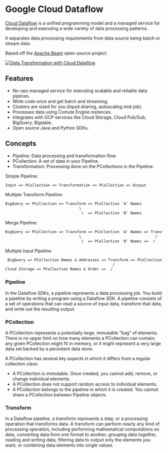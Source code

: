 # Google Cloud Dataflow

[Cloud Dataflow](https://cloud.google.com/dataflow/docs/) is a unified programming model and a managed service for developing and executing a wide variety of data processing patterns.

It separates data processing requirements from data source being batch or stream data.

Based off the [Apache Beam](https://beam.apache.org/) open-source project.

[![Data Transformation with Cloud Dataflow](https://cloud.google.com/dataflow/images/diagram-dataflow.png)](https://cloud.google.com/dataflow/)

## Features

* No-ops managed service for executing scalable and reliable data piplines.
* Write code once and get batch and streaming.
* Clusters are sized for you (liquid sharing, autoscaling mid-job).
* Processes data using Comute Engine instances.
* Integrates with GCP services like Cloud Storage, Cloud Pub/Sub, BigQuery, Bigtable.
* Open source Java and Python SDKs.

## Concepts

* Pipeline: Data processing and transformation flow.
* PCollection: A set of data in your Pipeline.
* Transformation: Processing done on the PCollections in the Pipeline.


Simple Pipeline:

```md
Input => PCollection => Transformation => PCollection => Output
```

Multiple Transform Pipeline:

```md
BigQuery => PCollection => Transform => PCollection 'A' Names
                                 \
                                  \  => PCollection 'B' Names
```

Merge Pipeline:

```md
BigQuery => PCollection => Transform => PCollection 'A' Names => Transform => PCollection 'A/B' Names
                                 \                                 /
                                  \  => PCollection 'B' Names =>  /
```

Multiple Input Pipeline:

```md
 BigQuery => PCollection Names & Addresses => Transform => PCollection Names/Addresses/Orders
                                                /
Cloud Storage => PCollection Names & Order =>  /
```

### Pipeline

In the Dataflow SDKs, a pipeline represents a data processing job. You build a pipeline by writing a program using a Dataflow SDK. A pipeline consists of a set of operations that can read a source of input data, transform that data, and write out the resulting output.

### PCollection

A PCollection represents a potentially large, immutable "bag" of elements. There is no upper limit on how many elements a PCollection can contain; any given PCollection might fit in memory, or it might represent a very large data set backed by a persistent data store.

A PCollection has several key aspects in which it differs from a regular collection class:

* A PCollection is immutable. Once created, you cannot add, remove, or change individual elements.
* A PCollection does not support random access to individual elements.
* A PCollection belongs to the pipeline in which it is created. You cannot share a PCollection between Pipeline objects.

### Transform

In a Dataflow pipeline, a transform represents a step, or a processing operation that transforms data. A transform can perform nearly any kind of processing operation, including performing mathematical computations on data, converting data from one format to another, grouping data together, reading and writing data, filtering data to output only the elements you want, or combining data elements into single values.
